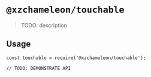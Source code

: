 # `@xzchameleon/touchable`

> TODO: description

## Usage

```
const touchable = require('@xzchameleon/touchable');

// TODO: DEMONSTRATE API
```
